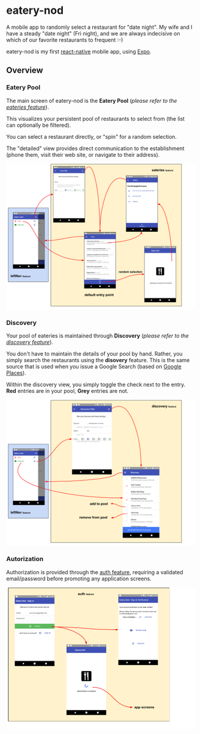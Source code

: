 # eatery-nod

A mobile app to randomly select a restaurant for "date night".  My
wife and I have a steady "date night" (Fri night), and we are always
indecisive on which of our favorite restaurants to frequent :-)

eatery-nod is my first
[react-native](https://facebook.github.io/react-native/) mobile app,
using [Expo](https://expo.io/).

## Overview

### Eatery Pool

The main screen of eatery-nod is the **Eatery Pool** (_please refer to
the [eateries feature](src/feature/eateries)_).

This visualizes your persistent pool of restaurants to select from
(the list can optionally be filtered).

You can select a restaurant directly, or "spin" for a random
selection.

The "detailed" view provides direct communication to the establishment
(phone them, visit their web site, or navigate to their address).

![Screen Flow](src/feature/eateries/docs/ScreenFlow.png)


### Discovery

Your pool of eateries is maintained through **Discovery** (_please
refer to the [discovery feature](src/feature/discovery)_).

You don't have to maintain the details of your pool by hand.  Rather,
you simply search the restaurants using the **disovery** feature.
This is the same source that is used when you issue a Google Search
(based on [Google Places](https://developers.google.com/places/)).

Within the discovery view, you simply toggle the check next to the
entry.  **Red** entries are in your pool, **Grey** entries are not.

![Screen Flow](src/feature/discovery/docs/ScreenFlow.png)


### Autorization

Authorization is provided through the [auth
feature](src/feature/auth), requiring a validated email/password
before promoting any application screens.

![Screen Flow](src/feature/auth/docs/ScreenFlow.png)
